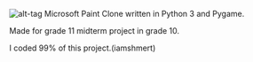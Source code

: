 ![alt-tag](https://raw.githubusercontent.com/rikinkatyal/Android-Paint/master/images/Android-Paint.png?token=AJODQpHvrWr390bOE4_ydt_Dx4ZonFGHks5UzQoHwA%3D%3D)
Microsoft Paint Clone written in Python 3 and Pygame.

Made for grade 11 midterm project in grade 10.

I coded 99% of this project.(iamshmert)
